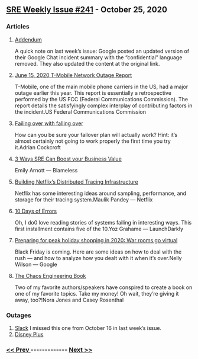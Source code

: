 ## [SRE Weekly Issue #241](https://sreweekly.com/sre-weekly-issue-241/) - October 25, 2020
### Articles

1. [Addendum](http://sreweekly.com/)

    A quick note on last week’s issue: Google posted an updated version of their Google Chat incident summary with the “confidential” language removed. They also updated the content at the original link.
1. [June 15, 2020 T-Mobile Network Outage Report](https://docs.fcc.gov/public/attachments/DOC-367699A1.pdf)

    T-Mobile, one of the main mobile phone carriers in the US, had a major outage earlier this year. This report is essentially a retrospective performed by the US FCC (Federal Communications Commission). The report details the satisfyingly complex interplay of contributing factors in the incident.US Federal Communications Commission
1. [Failing over with falling over](https://stackoverflow.blog/2020/10/23/adrian-cockcroft-aws-failover-chaos-engineering-fault-tolerance-distaster-recovery/)

    How can you be sure your failover plan will actually work? Hint: it’s almost certainly not going to work properly the first time you try it.Adrian Cockcroft
1. [3 Ways SRE Can Boost your Business Value](https://www.blameless.com/blog/3-ways-sre-can-boost-your-business-value)

    Emily Arnott — Blameless
1. [Building Netflix’s Distributed Tracing Infrastructure](https://netflixtechblog.com/building-netflixs-distributed-tracing-infrastructure-bb856c319304?source=rss----2615bd06b42e---4)

    Netflix has some interesting ideas around sampling, performance, and storage for their tracing system.Maulik Pandey — Netflix
1. [10 Days of Errors](https://launchdarkly.com/blog/10-days-of-errors/)

    Oh, I do0 love reading stories of systems failing in interesting ways. This first installment contains five of the 10.Yoz Grahame — LaunchDarkly
1. [Preparing for peak holiday shopping in 2020: War rooms go virtual](https://cloud.google.com/blog/topics/retail/preparing-for-peak-holiday-season-while-wfh/)

    Black Friday is coming. Here are some ideas on how to deal with the rush — and how to analyze how you dealt with it when it’s over.Nelly Wilson — Google
1. [The Chaos Engineering Book](https://www.verica.io/the-chaos-engineering-book/)

    Two of my favorite authors/speakers have conspired to create a book on one of my favorite topics. Take my money! Oh wait, they’re giving it away, too?!Nora Jones and Casey Rosenthal
### Outages

1. [Slack](https://status.slack.com//2020-10/3e2253fb0e2f1b7c)
    I missed this one from October 16 in last week’s issue.
1. [Disney Plus](https://bestgamingpro.com/youre-not-alone-theres-a-disney-plus-outage-impacting-europe-right-now/)

### [ << Prev ](sreweekly-240.md) ------------- [ Next >> ](sreweekly-242.md)